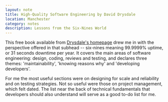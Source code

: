 ```yaml
---
layout: note
title: High-Quality Software Engineering by David Drysdale
location: Manchester
category: notes
description: Lessons from the Six-Nines World
---
```

 
This free book available from [Drysdale's homepage][0] drew me in with the
perspective  offered in that subhead -- six-nines meaning 99.9999% uptime, or 31
seconds downtime per year. It covers the main areas of software engineering:
design, coding, reviews and testing, and declares three themes:
'maintainability', 'knowing reasons why' and 'developing developers'.

For me the most useful sections were on designing for scale and reliability and
on testing strategies. Not so useful were those on project management, which
felt dated. The list near the back of technical fundamentals that
developers should also understand will serve as a good to-do list for me.

[0]: http://lurklurk.org/
